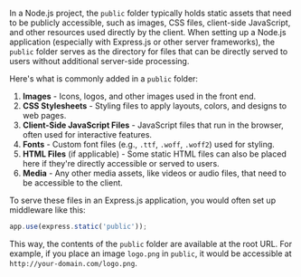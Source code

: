 In a Node.js project, the `public` folder typically holds static assets that need to be publicly accessible, such as images, CSS files, client-side JavaScript, and other resources used directly by the client. When setting up a Node.js application (especially with Express.js or other server frameworks), the `public` folder serves as the directory for files that can be directly served to users without additional server-side processing.

Here's what is commonly added in a `public` folder:

1. **Images** - Icons, logos, and other images used in the front end.
2. **CSS Stylesheets** - Styling files to apply layouts, colors, and designs to web pages.
3. **Client-Side JavaScript Files** - JavaScript files that run in the browser, often used for interactive features.
4. **Fonts** - Custom font files (e.g., `.ttf`, `.woff`, `.woff2`) used for styling.
5. **HTML Files** (if applicable) - Some static HTML files can also be placed here if they're directly accessible or served to users.
6. **Media** - Any other media assets, like videos or audio files, that need to be accessible to the client.

To serve these files in an Express.js application, you would often set up middleware like this:

```javascript
app.use(express.static('public'));
```

This way, the contents of the `public` folder are available at the root URL. For example, if you place an image `logo.png` in `public`, it would be accessible at `http://your-domain.com/logo.png`.